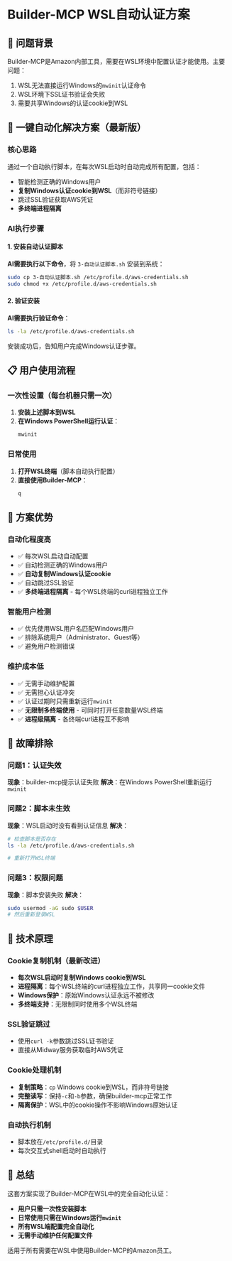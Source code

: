 # Builder-MCP WSL自动认证方案

## 🎯 问题背景
Builder-MCP是Amazon内部工具，需要在WSL环境中配置认证才能使用。主要问题：
1. WSL无法直接运行Windows的`mwinit`认证命令
2. WSL环境下SSL证书验证会失败
3. 需要共享Windows的认证cookie到WSL

## 🚀 一键自动化解决方案（最新版）

### 核心思路
通过一个自动执行脚本，在每次WSL启动时自动完成所有配置，包括：
- 智能检测正确的Windows用户
- **复制Windows认证cookie到WSL**（而非符号链接）
- 跳过SSL验证获取AWS凭证
- **多终端进程隔离**

### AI执行步骤

#### 1. 安装自动认证脚本
**AI需要执行以下命令**，将 `3-自动认证脚本.sh` 安装到系统：

```bash
sudo cp 3-自动认证脚本.sh /etc/profile.d/aws-credentials.sh
sudo chmod +x /etc/profile.d/aws-credentials.sh
```

#### 2. 验证安装
**AI需要执行验证命令**：
```bash
ls -la /etc/profile.d/aws-credentials.sh
```

安装成功后，告知用户完成Windows认证步骤。

## 📋 用户使用流程

### 一次性设置（每台机器只需一次）
1. **安装上述脚本到WSL**
2. **在Windows PowerShell运行认证**：
   ```powershell
   mwinit
   ```

### 日常使用
1. **打开WSL终端**（脚本自动执行配置）
2. **直接使用Builder-MCP**：
   ```bash
   q
   ```

## 🔧 方案优势

### 自动化程度高
- ✅ 每次WSL启动自动配置
- ✅ 自动检测正确的Windows用户
- ✅ **自动复制Windows认证cookie**
- ✅ 自动跳过SSL验证
- ✅ **多终端进程隔离** - 每个WSL终端的curl进程独立工作

### 智能用户检测
- ✅ 优先使用WSL用户名匹配Windows用户
- ✅ 排除系统用户（Administrator、Guest等）
- ✅ 避免用户检测错误

### 维护成本低
- ✅ 无需手动维护配置
- ✅ 无需担心认证冲突
- ✅ 认证过期时只需重新运行`mwinit`
- ✅ **无限制多终端使用** - 可同时打开任意数量WSL终端
- ✅ **进程级隔离** - 各终端curl进程互不影响

## 🚨 故障排除

### 问题1：认证失效
**现象**：builder-mcp提示认证失败
**解决**：在Windows PowerShell重新运行 `mwinit`

### 问题2：脚本未生效
**现象**：WSL启动时没有看到认证信息
**解决**：
```bash
# 检查脚本是否存在
ls -la /etc/profile.d/aws-credentials.sh

# 重新打开WSL终端
```

### 问题3：权限问题
**现象**：脚本安装失败
**解决**：
```bash
sudo usermod -aG sudo $USER
# 然后重新登录WSL
```

## 🎯 技术原理

### Cookie复制机制（最新改进）
- **每次WSL启动时复制Windows cookie到WSL**
- **进程隔离**：每个WSL终端的curl进程独立工作，共享同一cookie文件
- **Windows保护**：原始Windows认证永远不被修改
- **多终端支持**：无限制同时使用多个WSL终端

### SSL验证跳过
- 使用`curl -k`参数跳过SSL证书验证
- 直接从Midway服务获取临时AWS凭证

### Cookie处理机制
- **复制策略**：`cp` Windows cookie到WSL，而非符号链接
- **完整读写**：保持`-c`和`-b`参数，确保builder-mcp正常工作
- **隔离保护**：WSL中的cookie操作不影响Windows原始认证

### 自动执行机制
- 脚本放在`/etc/profile.d/`目录
- 每次交互式shell启动时自动执行

## 📝 总结

这套方案实现了Builder-MCP在WSL中的完全自动化认证：
- **用户只需一次性安装脚本**
- **日常使用只需在Windows运行`mwinit`**
- **所有WSL端配置完全自动化**
- **无需手动维护任何配置文件**

适用于所有需要在WSL中使用Builder-MCP的Amazon员工。
